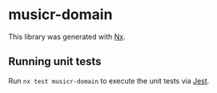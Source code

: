 # musicr-domain

This library was generated with [Nx](https://nx.dev).

## Running unit tests

Run `nx test musicr-domain` to execute the unit tests via [Jest](https://jestjs.io).
